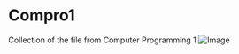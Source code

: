 # Compro1
Collection of the file from Computer Programming 1
![Image](https://cdn.iwastesomuchtime.com/582013150011.jpg)
